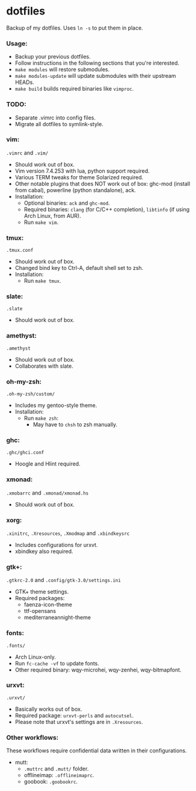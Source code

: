 dotfiles
===

Backup of my dotfiles. Uses `ln -s` to put them in place.

### Usage:
* Backup your previous dotfiles.
* Follow instructions in the following sections that you're interested.
* `make modules` will restore submodules.
* `make modules-update` will update submodules with their upstream HEADs.
* `make build` builds required binaries like `vimproc`.

### TODO:
* Separate .vimrc into config files.
* Migrate all dotfiles to symlink-style.

### vim:
`.vimrc` and `.vim/`
* Should work out of box.
* Vim version 7.4.253 with lua, python support required.
* Various TERM tweaks for theme Solarized required.
* Other notable plugins that does NOT work out of box: ghc-mod (install from cabal), powerline (python standalone), ack.
* Installation:
    * Optional binaries: `ack` and `ghc-mod`.
    * Required binaries: `clang` (for C/C++ completion), `libtinfo` (if using Arch Linux, from AUR).
    * Run `make vim`.

### tmux:
`.tmux.conf`
* Should work out of box.
* Changed bind key to Ctrl-A, default shell set to zsh.
* Installation:
    * Run `make tmux`.

### slate:
`.slate`
* Should work out of box.

### amethyst:
`.amethyst`
* Should work out of box.
* Collaborates with slate.

### oh-my-zsh:
`.oh-my-zsh/custom/`
* Includes my gentoo-style theme.
* Installation:
    * Run `make zsh`:
        * May have to `chsh` to zsh manually.

### ghc:
`.ghc/ghci.conf`
* Hoogle and Hlint required.

### xmonad:
`.xmobarrc` and `.xmonad/xmonad.hs`
* Should work out of box.

### xorg:
`.xinitrc`, `.Xresources`, `.Xmodmap` and `.xbindkeysrc`
* Includes configurations for urxvt.
* xbindkey also required.

### gtk+:
`.gtkrc-2.0` and `.config/gtk-3.0/settings.ini`
* GTK+ theme settings.
* Required packages:
    * faenza-icon-theme
    * ttf-opensans
    * mediterraneannight-theme

### fonts:
`.fonts/`
* Arch Linux-only.
* Run `fc-cache -vf` to update fonts.
* Other required binary: wqy-microhei, wqy-zenhei, wqy-bitmapfont.

### urxvt:
`.urxvt/`
* Basically works out of box.
* Required package: `urxvt-perls` and `autocutsel`.
* Please note that urxvt's settings are in `.Xresources`.

### Other workflows:
These workflows require confidential data written in their configurations.
* mutt:
    * `.muttrc` and `.mutt/` folder.
    * offlineimap: `.offlineimaprc`.
    * goobook: `.goobookrc`.
